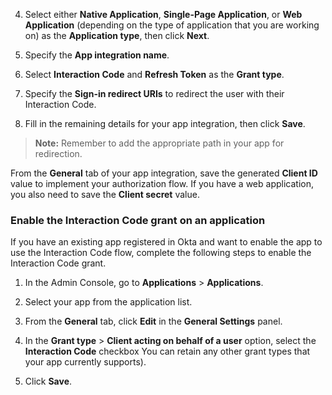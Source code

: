 4. Select either **Native Application**, **Single-Page Application**, or **Web Application** (depending on the type of application that you are working on) as the **Application type**, then click **Next**.
5. Specify the **App integration name**.
6. Select **Interaction Code** and **Refresh Token** as the **Grant type**.

    <VerifyICGrantType />

7. Specify the **Sign-in redirect URIs** to redirect the user with their Interaction Code.
8. Fill in the remaining details for your app integration, then click **Save**.

> **Note:**  Remember to add the appropriate path in your app for redirection.

From the **General** tab of your app integration, save the generated **Client ID** value to implement your authorization flow. If you have a web application, you also need to save the **Client secret** value.

### Enable the Interaction Code grant on an application

If you have an existing app registered in Okta and want to enable the app to use the Interaction Code flow, complete the following steps to enable the Interaction Code grant.

1. In the Admin Console, go to **Applications** > **Applications**.
2. Select your app from the application list.
3. From the **General** tab, click **Edit** in the **General Settings** panel.
4. In the **Grant type** > **Client acting on behalf of a user** option, select the **Interaction Code** checkbox You can retain any other grant types that your app currently supports).

    <VerifyICGrantType />

5. Click **Save**.
